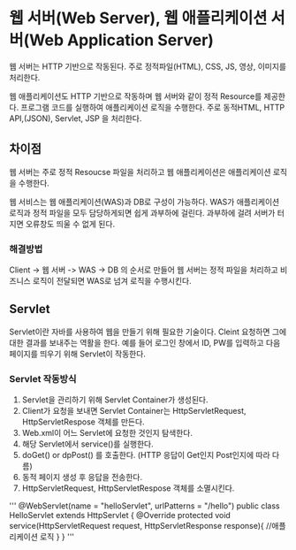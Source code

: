 # 웹 서버(Web Server), 웹 애플리케이션 서버(Web Application Server)

웹 서버는 HTTP 기반으로 작동된다. 주로 정적파일(HTML), CSS, JS, 영상, 이미지를 처리한다.

웹 애플리케이션도 HTTP 기반으로 작동하며 웹 서버와 같이 정적 Resource를 제공한다. 프로그램 코드를 실행하여 애플리케이션 로직을 수행한다.
주로 동적HTML, HTTP API,(JSON), Servlet, JSP 을 처리한다.

## 차이점

웹 서버는 주로 정적 Resoucse 파일을 처리하고 웹 애플리케이션은 애플리케이션 로직을 수행한다.

웹 서비스는 웹 애플리케이션(WAS)과 DB로 구성이 가능하다. WAS가 애플리케이션 로직과 정적 파일을 모두 담당하게되면 쉽게 과부하에 걸린다. 과부하에 걸려 서버가 터지면 오류창도 띄울 수 없게 된다.

### 해결방법

Client -> 웹 서버 -> WAS -> DB  의 순서로 만들어 웹 서버는 정적 파일을 처리하고 비즈니스 로직이 전달되면 WAS로 넘겨 로직을 수행시킨다.

## Servlet

Servlet이란 자바를 사용하여 웹을 만들기 위해 필요한 기술이다. Cleint 요청하면 그에 대한 결과를 보내주는 역활을 한다. 예를 들어 로그인 창에서 ID, PW를 입력하고 다음 페이지를 띄우기 위해 Servlet이 작동한다.

### Servlet 작동방식

1. Servlet을 관리하기 위해 Servlet Container가 생성된다.
2. Client가 요청을 보내면 Servlet Container는 HttpServletRequest, HttpServletRespose 객체를 만든다.
3. Web.xml이 어느 Servlet에 요청한 것인지 탐색한다.
4. 해당 Servlet에서 service()를 실행한다.
5. doGet() or dpPost() 를 호출한다. (HTTP 응답이 Get인지 Post인지에 따라 다름)
6. 동적 페이지 생성 후 응답을 전송한다.
7. HttpServletRequest, HttpServletRespose 객체를 소멸시킨다.

'''
  @WebServlet(name = "helloServlet", urlPatterns = "/hello") 
  public class HelloServlet extends HttpServlet { 
   @Override 
   protected void service(HttpServletRequest request, HttpServletResponse response){ 
   //애플리케이션 로직
   } 
  }
'''

